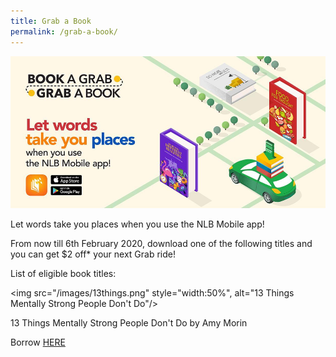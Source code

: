 ```yaml
---
title: Grab a Book
permalink: /grab-a-book/
---
```


![banner Grab](\images\Grab1.png)



Let words take you places when you use the NLB Mobile app!

From now till 6th February 2020, download one of the following titles and you can get $2 off* your next Grab ride!

List of eligible book titles: 

<img src="/images/13things.png" style="width:50%", alt="13 Things Mentally Strong People Don't Do"/>

13 Things Mentally Strong People Don't Do by Amy Morin

Borrow [HERE](https://nlb.overdrive.com/media/1681182?cid=1036259)

